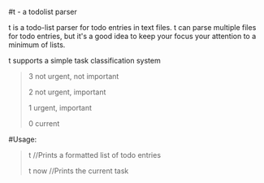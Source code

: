 #t - a todolist parser

t is a todo-list parser for todo entries in text files.
t can parse multiple files for todo entries, but it's a good idea to keep your focus your attention to a minimum of lists.

t supports a simple task classification system
>	3 not urgent, not important
>
>	2 not urgent, important
>
>	1 urgent, important
>
>	0 current

#Usage:
>t //Prints a formatted list of todo entries
>
>t now //Prints the current task

